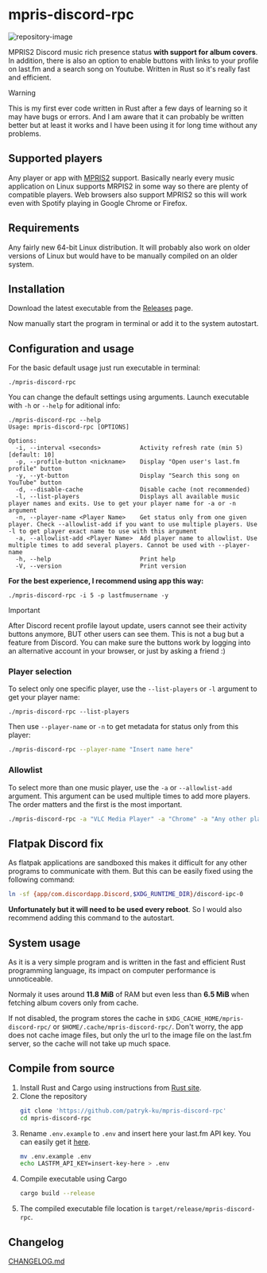 # mpris-discord-rpc

![repository-image](https://github.com/user-attachments/assets/0bd6b69c-ea58-4a43-855e-1fffb9a7230a)

MPRIS2 Discord music rich presence status **with support for album covers**. In addition, there is also an option to enable buttons with links to your profile on last.fm and a search song on Youtube. Written in Rust so it's really fast and efficient.

> [!WARNING]
> This is my first ever code written in Rust after a few days of learning so it may have bugs or errors. And I am aware that it can probably be written better but at least it works and I have been using it for long time without any problems.

## Supported players

Any player or app with [MPRIS2](https://wiki.archlinux.org/title/MPRIS) support. Basically nearly every music application on Linux supports MRPIS2 in some way so there are plenty of compatible players. Web browsers also support MPRIS2 so this will work even with Spotify playing in Google Chrome or Firefox.

## Requirements

Any fairly new 64-bit Linux distribution. It will probably also work on older versions of Linux but would have to be manually compiled on an older system.

## Installation

Download the latest executable from the [Releases](https://github.com/patryk-ku/mpris-discord-rpc/releases) page.

Now manually start the program in terminal or add it to the system autostart.

## Configuration and usage

For the basic default usage just run executable in terminal:

```
./mpris-discord-rpc
```

You can change the default settings using arguments. Launch executable with `-h` or `--help` for aditional info:

```
./mpris-discord-rpc --help
Usage: mpris-discord-rpc [OPTIONS]

Options:
  -i, --interval <seconds>           Activity refresh rate (min 5) [default: 10]
  -p, --profile-button <nickname>    Display "Open user's last.fm profile" button
  -y, --yt-button                    Display "Search this song on YouTube" button
  -d, --disable-cache                Disable cache (not recommended)
  -l, --list-players                 Displays all available music player names and exits. Use to get your player name for -a or -n argument
  -n, --player-name <Player Name>    Get status only from one given player. Check --allowlist-add if you want to use multiple players. Use -l to get player exact name to use with this argument
  -a, --allowlist-add <Player Name>  Add player name to allowlist. Use multiple times to add several players. Cannot be used with --player-name
  -h, --help                         Print help
  -V, --version                      Print version
```

**For the best experience, I recommend using app this way:**

```
./mpris-discord-rpc -i 5 -p lastfmusername -y
```

> [!IMPORTANT]
> After Discord recent profile layout update, users cannot see their activity buttons anymore, BUT other users can see them. This is not a bug but a feature from Discord. You can make sure the buttons work by logging into an alternative account in your browser, or just by asking a friend :)

### Player selection

To select only one specific player, use the `--list-players` or `-l` argument to get your player name:

```
./mpris-discord-rpc --list-players
```

Then use `--player-name` or `-n` to get metadata for status only from this player:

```sh
./mpris-discord-rpc --player-name "Insert name here"
```

### Allowlist

To select more than one music player, use the `-a` or `--allowlist-add` argument. This argument can be used multiple times to add more players. The order matters and the first is the most important.

```sh
./mpris-discord-rpc -a "VLC Media Player" -a "Chrome" -a "Any other player"
```

## Flatpak Discord fix

As flatpak applications are sandboxed this makes it difficult for any other programs to communicate with them. But this can be easily fixed using the following command:

```sh
ln -sf {app/com.discordapp.Discord,$XDG_RUNTIME_DIR}/discord-ipc-0
```

**Unfortunately but it will need to be used every reboot**. So I would also recommend adding this command to the autostart.

## System usage

As it is a very simple program and is written in the fast and efficient Rust programming language, its impact on computer performance is unnoticeable.

Normaly it uses around **11.8 MiB** of RAM but even less than **6.5 MiB** when fetching album covers only from cache.

If not disabled, the program stores the cache in `$XDG_CACHE_HOME/mpris-discord-rpc/` or `$HOME/.cache/mpris-discord-rpc/`. Don't worry, the app does not cache image files, but only the url to the image file on the last.fm server, so the cache will not take up much space.

## Compile from source

1. Install Rust and Cargo using instructions from [Rust site](https://www.rust-lang.org/).
2. Clone the repository
   ```sh
   git clone 'https://github.com/patryk-ku/mpris-discord-rpc'
   cd mpris-discord-rpc
   ```
3. Rename `.env.example` to `.env` and insert here your last.fm API key. You can easily get it [here](https://www.last.fm/pl/api).
   ```sh
   mv .env.example .env
   echo LASTFM_API_KEY=insert-key-here > .env
   ```
4. Compile executable using Cargo
   ```sh
   cargo build --release
   ```
5. The compiled executable file location is `target/release/mpris-discord-rpc`.

## Changelog

[CHANGELOG.md](CHANGELOG.md)

